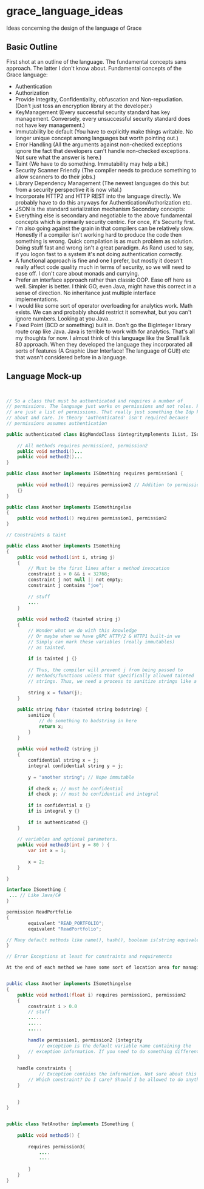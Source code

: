 # grace_language_ideas
Ideas concerning the design of the language of Grace


## Basic Outline
First shot at an outline of the language. The fundamental concepts sans approach. The latter I don't know about.
Fundamental concepts of the Grace language:
* Authentication
* Authorization
* Provide Integrity, Confidentiality, obfuscation and Non-repudiation. (Don't just toss an encryption library at the developer.)
* KeyManagement (Every successful security standard has key management. Conversely, every unsuccessful security standard does not have key management.)
* Immutability be default (You have to explicitly make things writable. No longer unique concept among languages but worth pointing out.)
* Error Handling (All the arguments against non-checked exceptions ignore the fact that developers can't handle non-checked exceptions. Not sure what the answer is here.)
* Taint (We have to do something. Immutability may help a bit.)
* Security Scanner Friendly (The compiler needs to produce something to allow scanners to do their jobs.)
* Library Dependency Management (The newest languages do this but from a security perspective it is now vital.)
* Incorporate HTTP2 and HTTP REST into the language directly. We probably have to do this anyways for Authentication/Authorization etc.
* JSON is the standard serialization mechanism
Secondary concepts:
* Everything else is secondary and negotiable to the above fundamental concepts which is primarily security centric. For once, it's Security first.
* I'm also going against the grain in that compilers can be relatively slow. Honestly if a compiler isn't working hard to produce the code then something is wrong. Quick compilation is as much problem as solution. Doing stuff fast and wrong isn't a great paradigm. As Rand used to say, if you logon fast to a system it's not doing authentication correctly.
* A functional approach is fine and one I prefer, but mostly it doesn't really affect code quality much in terms of security, so we will need to ease off. I don't care about monads and currying.
* Prefer an interface approach rather than classic OOP. Ease off here as well. Simpler is better. I think GO, even Java,  might have this correct in a sense of direction. No inheritance just multiple interface implementations.
* I would like some sort of operator overloading for analytics work. Math exists. We can and probably should restrict it somewhat, but you can't ignore numbers. Looking at you Java...
* Fixed Point (BCD or something) built in. Don't go the BigInteger library route crap like Java. Java is terrible to work with for analytics.
That's all my thoughts for now. I almost think of this language like the SmallTalk 80 approach. When they developed the language they incorporated all sorts of features (A Graphic User Interface! The language of GUI!) etc that wasn't considered before in a language.

## Language Mock-up

```java


// So a class that must be authenticated and requires a number of 
// permissions. The language just works on permissions and not roles. Roles
// are just a list of permissions. That really just something the Idp knows
// about and care. In theory 'authenticated' isn't required because
// permissions assumes authentication

public authenticated class BigMondoClass iintegritymplements IList, ISomethingElse requires permission1, permission2 {
    
    // All methods requires permission1, permission2
    public void method1()...
    public void method2()...
}

public class Another implements ISOmething requires permission1 {
    
    public void method1() requires permission2 // Addition to permission 1 or overrides?
    {}
}

public class Another implements ISomethingelse
{
    public void method1() requires permission1, permission2
}

// Constraints & taint

public class Another implements ISomething
{
    public void method1(int i, string j)
    {
        // Must be the first lines after a method invocation
        constraint i > 0 && i < 32768;
        constraint j not null || not empty;
        constraint j contains "joe";
        
        // stuff
        ....
    }
    
    public void method2 (tainted string j)
    {
        // Wonder what we do with this knowledge
        // Or maybe when we have gRPC HTTP/2 & HTTP1 built-in we
        // Simply can mark these variables (really immutables) 
        // as tainted. 
        
        if is tainted j {}
        
        // Thus, the compiler will prevent j from being passed to
        // methods/functions unless that specifically allowed tainted
        // strings. Thus, we need a process to sanitize strings like a cast.
            
        string x = fubar(j);
    }
    
    public string fubar (tainted string badstring) {
        sanitize {
            // do something to badstring in here 
            return x;
        }
    }
    
    public void method2 (string j)
    {
        confidential string x = j; 
        integral confidential string y = j;
        
        y = "another string"; // Nope immutable 
        
        if check x; // must be confidential
        if check y; // must be confidential and integral
        
        if is confidential x {}
        if is integral y {}
        
        if is authenticated {}
    }
    
    // variables and optional parameters.
    public void method3(int y = 80 ) {
        var int x = 1;
        
        x = 2;
    }
    
}

interface ISomething {
 ... // Like Java/C#
}

permission ReadPortfolio
{
        equivalent "READ_PORTFOLIO";
        equivalent "ReadPortfolio";

// Many default methods like name(), hash(), boolean is(string equivalent)
}

// Error Exceptions at least for constraints and requirements

At the end of each method we have some sort of location area for managing the exceptions should they occur. They are checked in the sense that the compiler warns us if we have no handled all the exceptions. 


public class Another implements ISomethingelse
{
    public void method1(float i) requires permission1, permission2
    {
        constraint i > 0.0
        // stuff
        .....
        .....
        .....
        
        handle permission1, permission2 {integrity
            // exception is the default variable name containing the
        // exception information. If you need to do something different for permissions then use separate handle closures. Probably should be closures? I don't know.
    }
    
    handle constraints {
            // Exception contains the information. Not sure about this one.
        // Which constraint? Do I care? Should I be allowed to do anything?
    }
        
        
    }
}


public class YetAnother implements ISomething {
    
    public void method5() {
        
        requires permission3{
            ....
            ....
            
        }
    }
}



```
